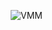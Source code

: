 [<img align="right" alt="VMM" src="https://user-images.githubusercontent.com/64578170/180623199-41fe018f-8f33-46a1-9003-a08e2f8b8f16.jpg">](#)

